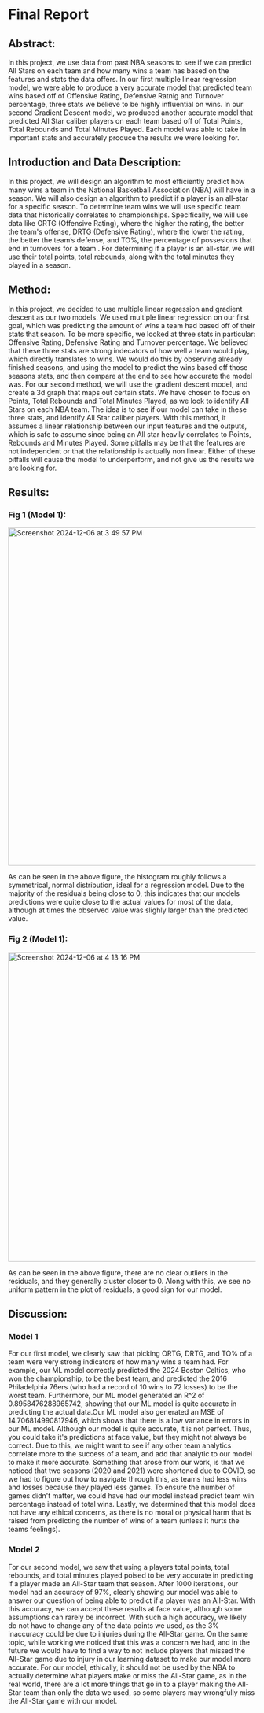 # Final Report
## Abstract:
In this project, we use data from past NBA seasons to see if we can predict All Stars on each team and how many wins a team has based on the features and stats the data offers. In our first multiple linear regression model, we were able to produce a very accurate model that predicted team wins based off of Offensive Rating, Defensive Ratnig and Turnover percentage, three stats we believe to be highly influential on wins. In our second Gradient Descent model, we produced another accurate model that predicted All Star caliber players on each team based off of Total Points, Total Rebounds and Total Minutes Played. Each model was able to take in important stats and accurately produce the results we were looking for.
## Introduction and Data Description:
In this project, we will design an algorithm to most efficiently predict how many wins a team in the National Basketball Association (NBA) will have in a season. We will also design an algorithm to predict if a player is an all-star for a specific season. To determine team wins we will use specific team data that historically correlates to championships. Specifically, we will use data like ORTG (Offensive Rating), where the higher the rating, the better the team's offense, DRTG (Defensive Rating), where the lower the rating, the better the team’s defense, and TO%, the percentage of possesions that end in turnovers for a team . For determining if a player is an all-star, we will use their total points, total rebounds, along with the total minutes they played in a season.
## Method:
In this project, we decided to use multiple linear regression and gradient descent as our two models. We used multiple linear regression on our first goal, which was predicting the amount of wins a team had based off of their stats that season. To be more specific, we looked at three stats in particular: Offensive Rating, Defensive Rating and Turnover percentage. We believed that these three stats are strong indecators of how well a team would play, which directly translates to wins. We would do this by observing already finished seasons, and using the model to predict the wins based off those seasons stats, and then compare at the end to see how accurate the model was. For our second method, we will use the gradient descent model, and create a 3d graph that maps out certain stats. We have chosen to focus on Points, Total Rebounds and Total Minutes Played, as we look to identify All Stars on each NBA team. The idea is to see if our model can take in these three stats, and identify All Star caliber players. With this method, it assumes a linear relationship between our input features and the outputs, which is safe to assume since being an All star heavily correlates to Points, Rebounds and Minutes Played. Some pitfalls may be that the features are not independent or that the relationship is actually non linear. Either of these pitfalls will cause the model to underperform, and not give us the results we are looking for.

## Results:

### Fig 1 (Model 1):
<img width="687" alt="Screenshot 2024-12-06 at 3 49 57 PM" src="https://github.com/user-attachments/assets/8a75320f-f6f4-4aaa-a8e2-b2f5ddccab93">

As can be seen in the above figure, the histogram roughly follows a symmetrical, normal distribution, ideal for a regression model. Due to the majority of the residuals being close to 0, this indicates that our models predictions were quite close to the actual values for most of the data, although at times the observed value was slighly larger than the predicted value.

### Fig 2 (Model 1):
<img width="629" alt="Screenshot 2024-12-06 at 4 13 16 PM" src="https://github.com/user-attachments/assets/e4606a74-fb37-4b99-9f65-296f65931ce7">

As can be seen in the above figure, there are no clear outliers in the residuals, and they generally cluster closer to 0. Along with this, we see no uniform pattern in the plot of residuals, a good sign for our model. 

## Discussion:
### Model 1
For our first model, we clearly saw that picking ORTG, DRTG, and TO% of a team were very strong indicators of how many wins a team had. For example, our ML model correctly predicted the 2024 Boston Celtics, who won the championship, to be the best team, and predicted the 2016 Philadelphia 76ers (who had a record of 10 wins to 72 losses) to be the worst team. Furthermore, our ML model generated an R^2 of 0.8958476288965742, showing that our ML model is quite accurate in predicting the actual data.Our ML model also generated an MSE of 14.706814990817946, which shows that there is a low variance in errors in our ML model. Although our model is quite accurate, it is not perfect. Thus, you could take it's predictions at face value, but they might not always be correct. Due to this, we might want to see if any other team analytics correlate more to the success of a team, and add that analytic to our model to make it more accurate. Something that arose from our work, is that we noticed that two seasons (2020 and 2021) were shortened due to COVID, so we had to figure out how to navigate through this, as teams had less wins and losses because they played less games. To ensure the number of games didn't matter, we could have had our model instead predict team win percentage instead of total wins. Lastly, we determined that this model does not have any ethical concerns, as there is no moral or physical harm that is raised from predicting the number of wins of a team (unless it hurts the teams feelings). 
### Model 2
For our second model, we saw that using a players total points, total rebounds, and total minutes played poised to be very accurate in predicting if a player made an All-Star team that season. After 1000 iterations, our model had an accuracy of 97%, clearly showing our model was able to answer our question of being able to predict if a player was an All-Star. With this accuracy, we can accept these results at face value, although some assumptions can rarely be incorrect. With such a high accuracy, we likely do not have to change any of the data points we used, as the 3% inaccuracy could be due to injuries during the All-Star game. On the same topic, while working we noticed that this was a concern we had, and in the future we would have to find a way to not include players that missed the All-Star game due to injury in our learning dataset to make our model more accurate. For our model, ethically, it should not be used by the NBA to actually determine what players make or miss the All-Star game, as in the real world, there are a lot more things that go in to a player making the All-Star team than only the data we used, so some players may wrongfully miss the All-Star game with our model.
